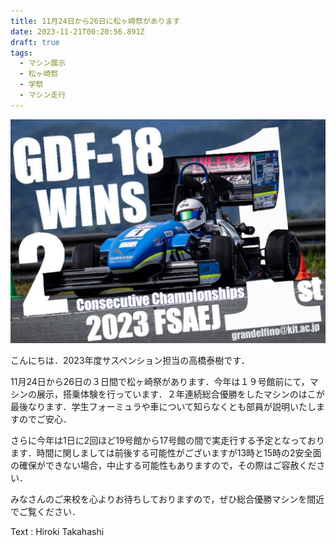 ```yaml
---
title: 11月24日から26日に松ヶ崎祭があります
date: 2023-11-21T00:20:56.891Z
draft: true
tags:
  - マシン展示
  - 松ヶ崎祭
  - 学祭
  - マシン走行
---
```

![](482166808330109387.jpg)

こんにちは．2023年度サスペンション担当の高橋泰樹です．

11月24日から26日の３日間で松ヶ崎祭があります．今年は１９号館前にて，マシンの展示，搭乗体験を行っています．２年連続総合優勝をしたマシンのはこが最後なります．学生フォーミュラや車について知らなくとも部員が説明いたしますのでご安心．

さらに今年は1日に2回ほど19号館から17号館の間で実走行する予定となっております．時間に関しましては前後する可能性がございますが13時と15時の2安全面の確保ができない場合，中止する可能性もありますので，その際はご容赦ください．

みなさんのご来校を心よりお待ちしておりますので，ぜひ総合優勝マシンを間近でご覧ください．

T﻿ext : Hiroki Takahashi